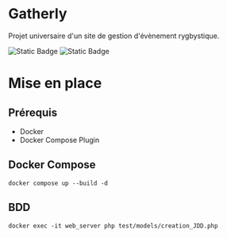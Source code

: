 # Gatherly #
Projet universaire d'un site de gestion d'évènement rygbystique.

![Static Badge](https://img.shields.io/badge/PHP-blue)
![Static Badge](https://img.shields.io/badge/TWIG-green)

# Mise en place #

## Prérequis ##
- Docker
- Docker Compose Plugin

## Docker Compose ##

```
docker compose up --build -d
```

## BDD ##

```
docker exec -it web_server php test/models/creation_JDD.php
```
